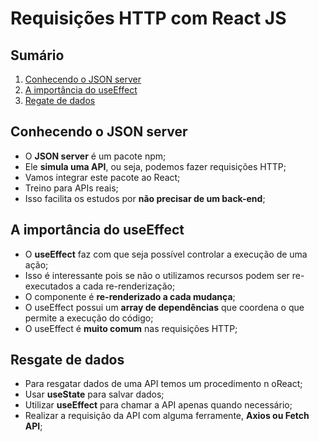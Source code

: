 # Requisições HTTP com React JS

## Sumário

1. [Conhecendo o JSON server](#conhecendo-o-json-server)
2. [A importância do useEffect](#a-importância-do-useeffect)
3. [Regate de dados](#resgate-de-dados)

## Conhecendo o JSON server

- O **JSON server** é um pacote npm;
- Ele **simula uma API**, ou seja, podemos fazer requisições HTTP;
- Vamos integrar este pacote ao React;
- Treino para APIs reais;
- Isso facilita os estudos por **não precisar de um back-end**;

## A importância do useEffect

- O **useEffect** faz com que seja possível controlar a execução de uma ação;
- Isso é interessante pois se não o utilizamos recursos podem ser re-executados a cada re-renderização;
- O componente é **re-renderizado a cada mudança**;
- O useEffect possui um **array de dependências** que coordena o que permite a execução do código;
- O useEffect é **muito comum** nas requisições HTTP;

## Resgate de dados

- Para resgatar dados de uma API temos um procedimento n oReact;
- Usar **useState** para salvar dados;
- Utilizar **useEffect** para chamar a API apenas quando necessário;
- Realizar a requisição da API com alguma ferramente, **Axios ou Fetch API**;